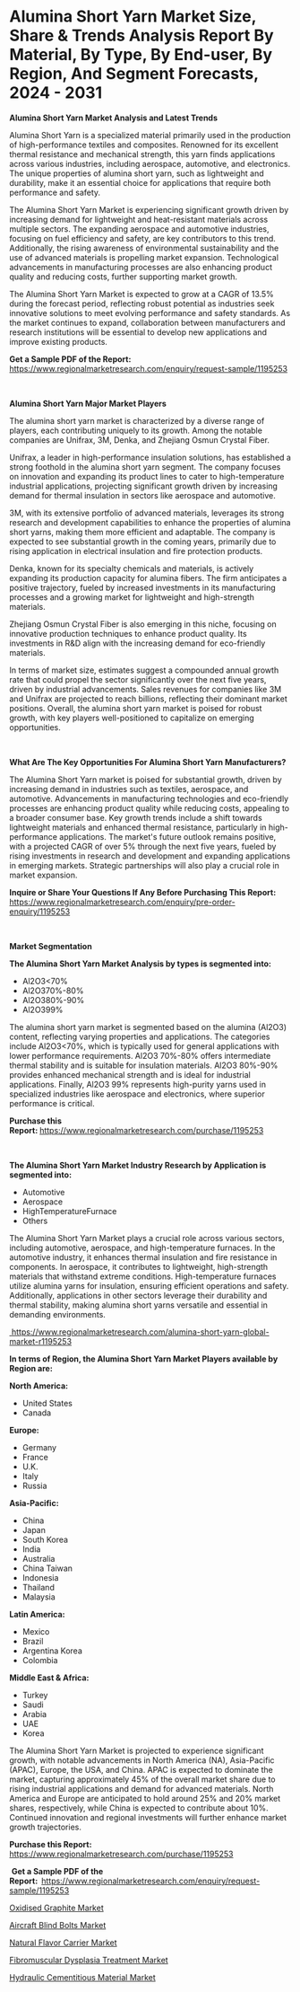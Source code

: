 <p><h1>Alumina Short Yarn Market Size, Share & Trends Analysis Report By Material, By Type, By End-user, By Region, And Segment Forecasts, 2024 - 2031</h1></p><p><strong>Alumina Short Yarn Market Analysis and Latest Trends</strong></p>
<p><p>Alumina Short Yarn is a specialized material primarily used in the production of high-performance textiles and composites. Renowned for its excellent thermal resistance and mechanical strength, this yarn finds applications across various industries, including aerospace, automotive, and electronics. The unique properties of alumina short yarn, such as lightweight and durability, make it an essential choice for applications that require both performance and safety.</p><p>The Alumina Short Yarn Market is experiencing significant growth driven by increasing demand for lightweight and heat-resistant materials across multiple sectors. The expanding aerospace and automotive industries, focusing on fuel efficiency and safety, are key contributors to this trend. Additionally, the rising awareness of environmental sustainability and the use of advanced materials is propelling market expansion. Technological advancements in manufacturing processes are also enhancing product quality and reducing costs, further supporting market growth. </p><p>The Alumina Short Yarn Market is expected to grow at a CAGR of 13.5% during the forecast period, reflecting robust potential as industries seek innovative solutions to meet evolving performance and safety standards. As the market continues to expand, collaboration between manufacturers and research institutions will be essential to develop new applications and improve existing products.</p></p>
<p><strong>Get a Sample PDF of the Report:&nbsp;</strong> <a href="https://www.regionalmarketresearch.com/enquiry/request-sample/1195253">https://www.regionalmarketresearch.com/enquiry/request-sample/1195253</a></p>
<p>&nbsp;</p>
<p><strong>Alumina Short Yarn Major Market Players</strong></p>
<p><p>The alumina short yarn market is characterized by a diverse range of players, each contributing uniquely to its growth. Among the notable companies are Unifrax, 3M, Denka, and Zhejiang Osmun Crystal Fiber. </p><p>Unifrax, a leader in high-performance insulation solutions, has established a strong foothold in the alumina short yarn segment. The company focuses on innovation and expanding its product lines to cater to high-temperature industrial applications, projecting significant growth driven by increasing demand for thermal insulation in sectors like aerospace and automotive.</p><p>3M, with its extensive portfolio of advanced materials, leverages its strong research and development capabilities to enhance the properties of alumina short yarns, making them more efficient and adaptable. The company is expected to see substantial growth in the coming years, primarily due to rising application in electrical insulation and fire protection products.</p><p>Denka, known for its specialty chemicals and materials, is actively expanding its production capacity for alumina fibers. The firm anticipates a positive trajectory, fueled by increased investments in its manufacturing processes and a growing market for lightweight and high-strength materials.</p><p>Zhejiang Osmun Crystal Fiber is also emerging in this niche, focusing on innovative production techniques to enhance product quality. Its investments in R&D align with the increasing demand for eco-friendly materials.</p><p>In terms of market size, estimates suggest a compounded annual growth rate that could propel the sector significantly over the next five years, driven by industrial advancements. Sales revenues for companies like 3M and Unifrax are projected to reach billions, reflecting their dominant market positions. Overall, the alumina short yarn market is poised for robust growth, with key players well-positioned to capitalize on emerging opportunities.</p></p>
<p>&nbsp;</p>
<p><strong>What Are The Key Opportunities For Alumina Short Yarn Manufacturers?</strong></p>
<p><p>The Alumina Short Yarn market is poised for substantial growth, driven by increasing demand in industries such as textiles, aerospace, and automotive. Advancements in manufacturing technologies and eco-friendly processes are enhancing product quality while reducing costs, appealing to a broader consumer base. Key growth trends include a shift towards lightweight materials and enhanced thermal resistance, particularly in high-performance applications. The market's future outlook remains positive, with a projected CAGR of over 5% through the next five years, fueled by rising investments in research and development and expanding applications in emerging markets. Strategic partnerships will also play a crucial role in market expansion.</p></p>
<p><strong>Inquire or Share Your Questions If Any Before Purchasing This Report:</strong> <a href="https://www.regionalmarketresearch.com/enquiry/pre-order-enquiry/1195253">https://www.regionalmarketresearch.com/enquiry/pre-order-enquiry/1195253</a></p>
<p>&nbsp;</p>
<p><strong>Market Segmentation</strong></p>
<p><strong>The Alumina Short Yarn Market Analysis by types is segmented into:</strong></p>
<p><ul><li>Al2O3<70%</li><li>Al2O370%-80%</li><li>Al2O380%-90%</li><li>Al2O399%</li></ul></p>
<p><p>The alumina short yarn market is segmented based on the alumina (Al2O3) content, reflecting varying properties and applications. The categories include Al2O3<70%, which is typically used for general applications with lower performance requirements. Al2O3 70%-80% offers intermediate thermal stability and is suitable for insulation materials. Al2O3 80%-90% provides enhanced mechanical strength and is ideal for industrial applications. Finally, Al2O3 99% represents high-purity yarns used in specialized industries like aerospace and electronics, where superior performance is critical.</p></p>
<p><strong>Purchase this Report:&nbsp;</strong><a href="https://www.regionalmarketresearch.com/purchase/1195253">https://www.regionalmarketresearch.com/purchase/1195253</a></p>
<p>&nbsp;</p>
<p><strong>The Alumina Short Yarn Market Industry Research by Application is segmented into:</strong></p>
<p><ul><li>Automotive</li><li>Aerospace</li><li>HighTemperatureFurnace</li><li>Others</li></ul></p>
<p><p>The Alumina Short Yarn Market plays a crucial role across various sectors, including automotive, aerospace, and high-temperature furnaces. In the automotive industry, it enhances thermal insulation and fire resistance in components. In aerospace, it contributes to lightweight, high-strength materials that withstand extreme conditions. High-temperature furnaces utilize alumina yarns for insulation, ensuring efficient operations and safety. Additionally, applications in other sectors leverage their durability and thermal stability, making alumina short yarns versatile and essential in demanding environments.</p></p>
<p><a href="https://www.regionalmarketresearch.com/alumina-short-yarn-global-market-r1195253">&nbsp;https://www.regionalmarketresearch.com/alumina-short-yarn-global-market-r1195253</a></p>
<p><strong>In terms of Region, the Alumina Short Yarn Market Players available by Region are:</strong></p>
<p>
    <p> <strong> North America: </strong>
        <ul>
            <li>United States</li>
            <li>Canada</li>
        </ul>
        </p> 
    <p> <strong> Europe: </strong>
        <ul>
            <li>Germany</li>
            <li>France</li>
            <li>U.K.</li>
            <li>Italy</li>
            <li>Russia</li>
        </ul>
        </p> 
    <p> <strong> Asia-Pacific: </strong>
        <ul>
            <li>China</li>
            <li>Japan</li>
            <li>South Korea</li>
            <li>India</li>
            <li>Australia</li>
            <li>China Taiwan</li>
            <li>Indonesia</li>
            <li>Thailand</li>
            <li>Malaysia</li>
        </ul>
        </p> 
    <p> <strong> Latin America: </strong>
        <ul>
            <li>Mexico</li>
            <li>Brazil</li>
            <li>Argentina Korea</li>
            <li>Colombia</li>
        </ul>
        </p> 
    <p> <strong> Middle East & Africa: </strong>
        <ul>
            <li>Turkey</li>
            <li>Saudi</li>
            <li>Arabia</li>
            <li>UAE</li>
            <li>Korea</li>
        </ul>
    </p>
    </p>
<p><p>The Alumina Short Yarn Market is projected to experience significant growth, with notable advancements in North America (NA), Asia-Pacific (APAC), Europe, the USA, and China. APAC is expected to dominate the market, capturing approximately 45% of the overall market share due to rising industrial applications and demand for advanced materials. North America and Europe are anticipated to hold around 25% and 20% market shares, respectively, while China is expected to contribute about 10%. Continued innovation and regional investments will further enhance market growth trajectories.</p></p>
<p><strong>Purchase this Report: </strong><a href="https://www.regionalmarketresearch.com/purchase/1195253">https://www.regionalmarketresearch.com/purchase/1195253</a></p>
<p>&nbsp;<strong>Get a Sample PDF of the Report:&nbsp;&nbsp;</strong><a href="https://www.regionalmarketresearch.com/enquiry/request-sample/1195253">https://www.regionalmarketresearch.com/enquiry/request-sample/1195253</a></p>
<p><strong></strong></p>
<p><p><a href="https://issuu.com/reportprime-2/docs/oxidised-graphite-market-size-2030._29f8dd6da1a19d">Oxidised Graphite Market</a></p><p><a href="https://medium.com/@syblzmzart/unlocking-growth-potential-market-strategic-analysis-of-aircraft-blind-bolts-market-forecasted-for-b71340a5631b?postPublishedType=repub">Aircraft Blind Bolts Market</a></p><p><a href="https://medium.com/@syblzmzart/emerging-natural-flavor-carrier-market-opportunities-market-analysis-for-investors-and-5f6576895041?postPublishedType=repub">Natural Flavor Carrier Market</a></p><p><a href="https://www.linkedin.com/pulse/global-fibromuscular-dysplasia-treatment-market-trends-fp1re?trackingId=i9KY6iZTSS66tJuWkFBTVg%3D%3D">Fibromuscular Dysplasia Treatment Market</a></p><p><a href="https://issuu.com/reportprime-2/docs/hydraulic-cementitious-material-mar_b4d0b8fa948d2a">Hydraulic Cementitious Material Market</a></p></p>